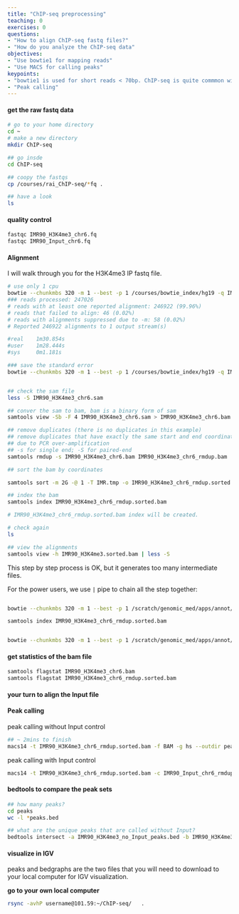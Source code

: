```yaml
---
title: "ChIP-seq preprocessing"
teaching: 0
exercises: 0
questions:
- "How to align ChIP-seq fastq files?"
- "How do you analyze the ChIP-seq data"
objectives:
- "Use bowtie1 for mapping reads"
- "Use MACS for calling peaks"
keypoints:
- "bowtie1 is used for short reads < 70bp. ChIP-seq is quite commmon with 36bp reads"
- "Peak calling"
---
```


#### get the raw fastq data

```bash
# go to your home directory
cd ~
# make a new directory
mkdir ChIP-seq

## go insde
cd ChIP-seq

## coopy the fastqs
cp /courses/rai_ChIP-seq/*fq .

## have a look
ls

```


#### quality control

```bash
fastqc IMR90_H3K4me3_chr6.fq
fastqc IMR90_Input_chr6.fq
```

#### Alignment

I will walk through you for the H3K4me3 IP fastq file.

```bash
# use only 1 cpu
bowtie --chunkmbs 320 -m 1 --best -p 1 /courses/bowtie_index/hg19 -q IMR90_H3K4me3_chr6.fq -S > IMR90_H3K4me3_chr6.sam
### reads processed: 247026
# reads with at least one reported alignment: 246922 (99.96%)
# reads that failed to align: 46 (0.02%)
# reads with alignments suppressed due to -m: 58 (0.02%)
# Reported 246922 alignments to 1 output stream(s)

#real    1m30.854s
#user    1m28.444s
#sys     0m1.181s

### save the standard error
bowtie --chunkmbs 320 -m 1 --best -p 1 /courses/bowtie_index/hg19 -q IMR90_H3K4me3_chr6.fq -S > IMR90_H3K4me3_chr6.sam 2> bowtie.log


## check the sam file
less -S IMR90_H3K4me3_chr6.sam

## conver the sam to bam, bam is a binary form of sam
samtools view -Sb -F 4 IMR90_H3K4me3_chr6.sam > IMR90_H3K4me3_chr6.bam

## remove duplicates (there is no duplicates in this example)
## remove duplicates that have exactly the same start and end coordinates. most likely
## due to PCR over-amplification
## -s for single end; -S for paired-end
samtools rmdup -s IMR90_H3K4me3_chr6.bam IMR90_H3K4me3_chr6_rmdup.bam

## sort the bam by coordinates

samtools sort -m 2G -@ 1 -T IMR.tmp -o IMR90_H3K4me3_chr6_rmdup.sorted.bam IMR90_H3K4me3_chr6_rmdup.bam

## index the bam
samtools index IMR90_H3K4me3_chr6_rmdup.sorted.bam

# IMR90_H3K4me3_chr6_rmdup.sorted.bam index will be created.

# check again
ls

## view the alignments
samtools view -h IMR90_H3K4me3.sorted.bam | less -S
```

This step by step process is OK, but it generates too many intermediate files.

For the power users, we use `|` pipe to chain all the step together:

```bash

bowtie --chunkmbs 320 -m 1 --best -p 1 /scratch/genomic_med/apps/annot/indexes/bowtie/hg19 -q IMR90_H3K4me3_chr6.fq -S |  samtools view -Sb -F 4 - | samtools rmdup -s /dev/stdin /dev/stdout |  samtools sort -m 2G -@ 1 -T IMR.tmp -o IMR90_H3K4me3_chr6_rmdup.sorted.bam

samtools index IMR90_H3K4me3_chr6_rmdup.sorted.bam


bowtie --chunkmbs 320 -m 1 --best -p 1 /scratch/genomic_med/apps/annot/indexes/bowtie/hg19 -q IMR90_Input_chr6.fq -S |  samtools view -Sb -F 4 - | samtools rmdup -s /dev/stdin /dev/stdout |  samtools sort -m 2G -@ 1 -T Input.tmp -o IMR90_Input_chr6_rmdup.sorted.bam
```

#### get statistics of the bam file

```bash
samtools flagstat IMR90_H3K4me3_chr6.bam
samtools flagstat IMR90_H3K4me3_chr6_rmdup.sorted.bam
```

#### your turn to align the Input file


#### Peak calling

peak calling without Input control

```bash
## ~ 2mins to finish
macs14 -t IMR90_H3K4me3_chr6_rmdup.sorted.bam -f BAM -g hs --outdir peaks -n IMR90_H3K4me3_no_Input -p 1e-5 --bdg
```

peak calling with Input control

```bash
macs14 -t IMR90_H3K4me3_chr6_rmdup.sorted.bam -c IMR90_Input_chr6_rmdup.sorted.bam -f BAM -g hs --outdir peaks -n IMR90_H3K4me3_with_Input -p 1e-5 --bdg
```

#### bedtools to compare the peak sets

```bash
## how many peaks?
cd peaks
wc -l *peaks.bed

## what are the unique peaks that are called without Input?
bedtools intersect -a IMR90_H3K4me3_no_Input_peaks.bed -b IMR90_H3K4me3_with_Input_peaks.bed -v > potential_artifact_peaks.bed
```

#### visualize in IGV

peaks and bedgraphs are the two files that you will need to download to your local computer for IGV visualization.

**go to your own local computer**

```bash
rsync -avhP username@101.59:~/ChIP-seq/   .
```
